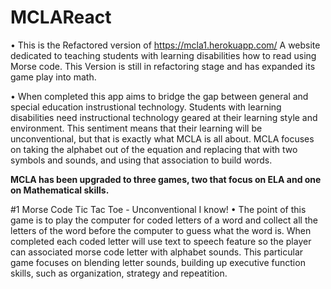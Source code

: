 <a
                  src="./client/src/pictures/indexpagepics/spidermanscreenshot.png"
                  className="btn btn-secondary" alt="spiderman reading a book"
                >

# MCLAReact

</a>

• This is the Refactored version of https://mcla1.herokuapp.com/ A website dedicated to teaching students with learning disabilities how to read using Morse code. This Version is still in refactoring stage and has expanded its game play into math.

• When completed this app aims to bridge the gap between general and
special education instrustional technology. Students with learning disabilities need instructional technology geared at their learning style and environment. This sentiment means that their learning will be unconventional, but that is exactly what MCLA is all about. MCLA focuses on taking the alphabet out of the equation and replacing that with two symbols and sounds, and using that association to build words.

<strong>MCLA has been upgraded to three games, two that focus on ELA and one on Mathematical skills.</strong>

#1 Morse Code Tic Tac Toe - Unconventional I know!
• The point of this game is to play the computer for coded letters of a word and collect all the letters of the word before the computer to guess what the word is. When completed each coded letter will use text to speech feature so the player can associated morse code letter with alphabet sounds. This particular game focuses on blending letter sounds, building up executive function skills, such as organization, strategy and repeatition.
